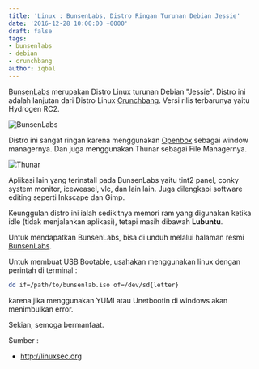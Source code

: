 ```yaml
---
title: 'Linux : BunsenLabs, Distro Ringan Turunan Debian Jessie'
date: '2016-12-28 10:00:00 +0000'
draft: false
tags:
- bunsenlabs
- debian
- crunchbang
author: iqbal
---
```


[BunsenLabs](https://www.bunsenlabs.org) merupakan Distro Linux turunan Debian "Jessie". Distro ini adalah lanjutan dari Distro Linux [Crunchbang](http://distrowatch.com/crunchbang). Versi rilis terbarunya yaitu Hydrogen RC2.

![BunsenLabs](https://earth-id-jkt-1.bal.web.id/assets/gambar/2016/bunsenlabs.png)

Distro ini sangat ringan karena menggunakan [Openbox](http://openbox.org/wiki/Main_Page) sebagai window managernya. Dan juga menggunakan Thunar sebagai File Managernya.

![Thunar](https://earth-id-jkt-1.bal.web.id/assets/gambar/2016/bunsenlabs-thunar.png)

Aplikasi lain yang terinstall pada BunsenLabs yaitu tint2 panel, conky system monitor, iceweasel, vlc, dan lain lain. Juga dilengkapi software editing seperti Inkscape dan Gimp.

Keunggulan distro ini ialah sedikitnya memori ram yang digunakan ketika idle (tidak menjalankan aplikasi), tetapi masih dibawah **Lubuntu**.

Untuk mendapatkan BunsenLabs, bisa di unduh melalui halaman resmi [BunsenLabs](https://www.bunsenlabs.org/installation.html).

Untuk membuat USB Bootable, usahakan menggunakan linux dengan perintah di terminal :

```bash
dd if=/path/to/bunsenlab.iso of=/dev/sd{letter}
```

karena jika menggunakan YUMI atau Unetbootin di windows akan menimbulkan error.

Sekian, semoga bermanfaat.


Sumber :
- http://linuxsec.org
